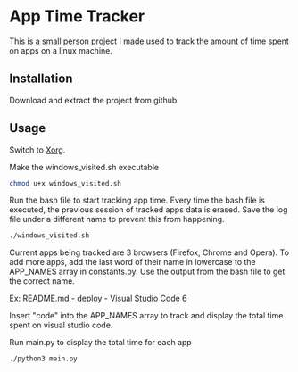 # App Time Tracker

This is a small person project I made used to track the amount of time spent on apps on
a linux machine.

## Installation

Download and extract the project from github

## Usage

Switch to [Xorg](https://helpdesk.psionline.com/hc/en-gb/articles/13470827149332-How-to-perform-the-switch-from-the-Wayland-display-server-to-Xorg-X11-on-Linux-Ubuntu-22-04-LTS).

Make the windows_visited.sh executable

```bash
chmod u+x windows_visited.sh
```

Run the bash file to start tracking app time.
Every time the bash file is executed, the previous session of tracked
apps data is erased. Save the log file under a different name to
prevent this from happening.

```bash
./windows_visited.sh
```

Current apps being tracked are 3 browsers (Firefox, Chrome and Opera).
To add more apps, add the last word of their name in lowercase to
the APP_NAMES array in constants.py. Use the output from the bash file
to get the correct name.

Ex: README.md - deploy - Visual Studio Code 6

Insert "code" into the APP_NAMES array to track and display the total
time spent on visual studio code.

Run main.py to display the total time for each app

```bash
./python3 main.py
```
